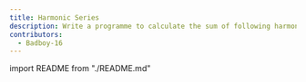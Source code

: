 ```yaml
---
title: Harmonic Series
description: Write a programme to calculate the sum of following harmonic series for a given value of n
contributors:
  - Badboy-16
---
```


import README from "./README.md"

<README />
